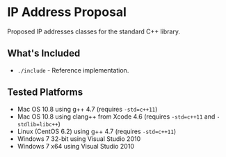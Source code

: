 IP Address Proposal
===================

Proposed IP addresses classes for the standard C++ library.

What's Included
---------------

* `./include` - Reference implementation.

Tested Platforms
----------------

* Mac OS 10.8 using g++ 4.7 (requires `-std=c++11`)
* Mac OS 10.8 using clang++ from Xcode 4.6 (requires `-std=c++11` and `-stdlib=libc++`)
* Linux (CentOS 6.2) using g++ 4.7 (requires `-std=c++11`)
* Windows 7 32-bit using Visual Studio 2010
* Windows 7 x64 using Visual Studio 2010
